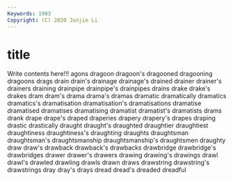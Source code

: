 ```yaml
---
Keywords: 1903
Copyright: (C) 2020 Junjie Li
---
```


# title

Write contents here!!!
agons 
dragoon 
dragoon's
dragooned 
dragooning 
dragoons 
drags 
drain 
drain's 
drainage 
drainage's 
drained 
drainer
drainer's 
drainers 
draining 
drainpipe 
drainpipe's 
drainpipes 
drains 
drake 
drake's 
drakes
dram 
dram's 
drama 
drama's 
dramas 
dramatic 
dramatically 
dramatics 
dramatics's 
dramatisation
dramatisation's 
dramatisations 
dramatise 
dramatised 
dramatises 
dramatising 
dramatist 
dramatist's 
dramatists 
drams
drank 
drape 
drape's 
draped 
draperies 
drapery 
drapery's 
drapes 
draping 
drastic
drastically 
draught 
draught's 
draughted 
draughtier 
draughtiest 
draughtiness 
draughtiness's 
draughting 
draughts
draughtsman 
draughtsman's 
draughtsmanship 
draughtsmanship's 
draughtsmen 
draughty 
draw 
draw's 
drawback 
drawback's
drawbacks 
drawbridge 
drawbridge's 
drawbridges 
drawer 
drawer's 
drawers 
drawing 
drawing's 
drawings
drawl 
drawl's 
drawled 
drawling 
drawls 
drawn 
draws 
drawstring 
drawstring's 
drawstrings
dray 
dray's 
drays 
dread 
dread's 
dreaded 
dreadful 
